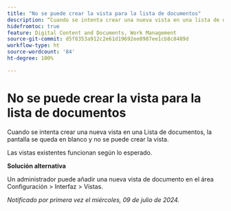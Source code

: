 ```yaml
---
title: "No se puede crear la vista para la lista de documentos"
description: “Cuando se intenta crear una nueva vista en una lista de documentos, la pantalla se queda en blanco y no se puede crear la vista. ”
hidefromtoc: true
feature: Digital Content and Documents, Work Management
source-git-commit: d5f8353a912c2e61d19692ee8987ee1cb8c8489d
workflow-type: ht
source-wordcount: '84'
ht-degree: 100%

---
```



# No se puede crear la vista para la lista de documentos

Cuando se intenta crear una nueva vista en una Lista de documentos, la pantalla se queda en blanco y no se puede crear la vista.

Las vistas existentes funcionan según lo esperado.

**Solución alternativa**

Un administrador puede añadir una nueva vista de documento en el área Configuración > Interfaz > Vistas.

_Notificado por primera vez el miércoles, 09 de julio de 2024._
